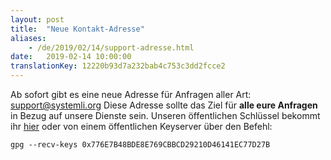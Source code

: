 ```yaml
---
layout: post
title:  "Neue Kontakt-Adresse"
aliases:
    - /de/2019/02/14/support-adresse.html
date:   2019-02-14 10:00:00
translationKey: 12220b93d7a232bab4c753c3dd2fcce2
---
```


Ab sofort gibt es eine neue Adresse für Anfragen aller Art: 
[support@systemli.org](mailto:support@systemli.org)
Diese Adresse sollte das Ziel für **alle eure Anfragen** in Bezug auf unsere Dienste
sein. Unseren öffentlichen Schlüssel bekommt ihr [hier](../../../../assets/0x776E7B48BDE8E769CBBCD29210D46141EC77D27B.asc) 
oder von einem öffentlichen Keyserver über den Befehl:

```
gpg --recv-keys 0x776E7B48BDE8E769CBBCD29210D46141EC77D27B
```
